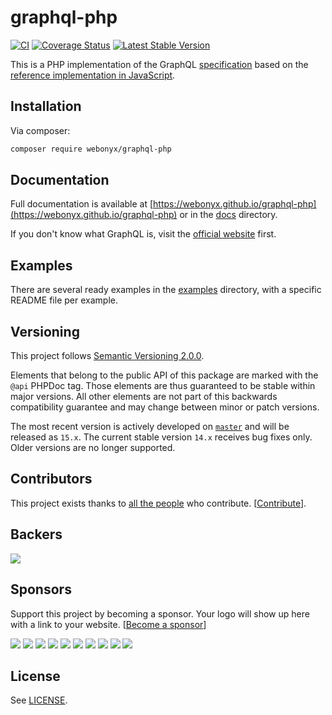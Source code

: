 # graphql-php

[![CI](https://github.com/webonyx/graphql-php/workflows/CI/badge.svg)](https://github.com/webonyx/graphql-php/actions?query=workflow:CI+branch:master)
[![Coverage Status](https://codecov.io/gh/webonyx/graphql-php/branch/master/graph/badge.svg)](https://codecov.io/gh/webonyx/graphql-php/branch/master)
[![Latest Stable Version](https://poser.pugx.org/webonyx/graphql-php/version)](https://packagist.org/packages/webonyx/graphql-php)

This is a PHP implementation of the GraphQL [specification](https://github.com/graphql/graphql-spec)
based on the [reference implementation in JavaScript](https://github.com/graphql/graphql-js).

## Installation

Via composer:

```sh
composer require webonyx/graphql-php
```

## Documentation

Full documentation is available at [https://webonyx.github.io/graphql-php](https://webonyx.github.io/graphql-php)
or in the [docs](docs) directory.

If you don't know what GraphQL is, visit the [official website](http://graphql.org) first.

## Examples

There are several ready examples in the [examples](examples) directory,
with a specific README file per example.

## Versioning

This project follows [Semantic Versioning 2.0.0](https://semver.org/spec/v2.0.0.html).

Elements that belong to the public API of this package are marked with the `@api` PHPDoc tag.
Those elements are thus guaranteed to be stable within major versions. All other elements are
not part of this backwards compatibility guarantee and may change between minor or patch versions.

The most recent version is actively developed on [`master`](https://github.com/webonyx/graphql-php/tree/master)
and will be released as `15.x`. The current stable version `14.x` receives bug fixes only.
Older versions are no longer supported.

## Contributors

This project exists thanks to [all the people](https://github.com/webonyx/graphql-php/graphs/contributors) who contribute. [[Contribute](CONTRIBUTING.md)].

## Backers

<a href="https://opencollective.com/webonyx-graphql-php#backers" target="_blank"><img src="https://opencollective.com/webonyx-graphql-php/backers.svg?width=890"></a>

## Sponsors

Support this project by becoming a sponsor. Your logo will show up here with a link to your website. [[Become a sponsor](https://opencollective.com/webonyx-graphql-php#sponsor)]

<a href="https://opencollective.com/webonyx-graphql-php/sponsor/0/website" target="_blank"><img src="https://opencollective.com/webonyx-graphql-php/sponsor/0/avatar.svg"></a>
<a href="https://opencollective.com/webonyx-graphql-php/sponsor/1/website" target="_blank"><img src="https://opencollective.com/webonyx-graphql-php/sponsor/1/avatar.svg"></a>
<a href="https://opencollective.com/webonyx-graphql-php/sponsor/2/website" target="_blank"><img src="https://opencollective.com/webonyx-graphql-php/sponsor/2/avatar.svg"></a>
<a href="https://opencollective.com/webonyx-graphql-php/sponsor/3/website" target="_blank"><img src="https://opencollective.com/webonyx-graphql-php/sponsor/3/avatar.svg"></a>
<a href="https://opencollective.com/webonyx-graphql-php/sponsor/4/website" target="_blank"><img src="https://opencollective.com/webonyx-graphql-php/sponsor/4/avatar.svg"></a>
<a href="https://opencollective.com/webonyx-graphql-php/sponsor/5/website" target="_blank"><img src="https://opencollective.com/webonyx-graphql-php/sponsor/5/avatar.svg"></a>
<a href="https://opencollective.com/webonyx-graphql-php/sponsor/6/website" target="_blank"><img src="https://opencollective.com/webonyx-graphql-php/sponsor/6/avatar.svg"></a>
<a href="https://opencollective.com/webonyx-graphql-php/sponsor/7/website" target="_blank"><img src="https://opencollective.com/webonyx-graphql-php/sponsor/7/avatar.svg"></a>
<a href="https://opencollective.com/webonyx-graphql-php/sponsor/8/website" target="_blank"><img src="https://opencollective.com/webonyx-graphql-php/sponsor/8/avatar.svg"></a>
<a href="https://opencollective.com/webonyx-graphql-php/sponsor/9/website" target="_blank"><img src="https://opencollective.com/webonyx-graphql-php/sponsor/9/avatar.svg"></a>

## License

See [LICENSE](LICENSE).
